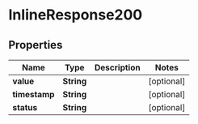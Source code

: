 

# InlineResponse200

## Properties

Name | Type | Description | Notes
------------ | ------------- | ------------- | -------------
**value** | **String** |  |  [optional]
**timestamp** | **String** |  |  [optional]
**status** | **String** |  |  [optional]



